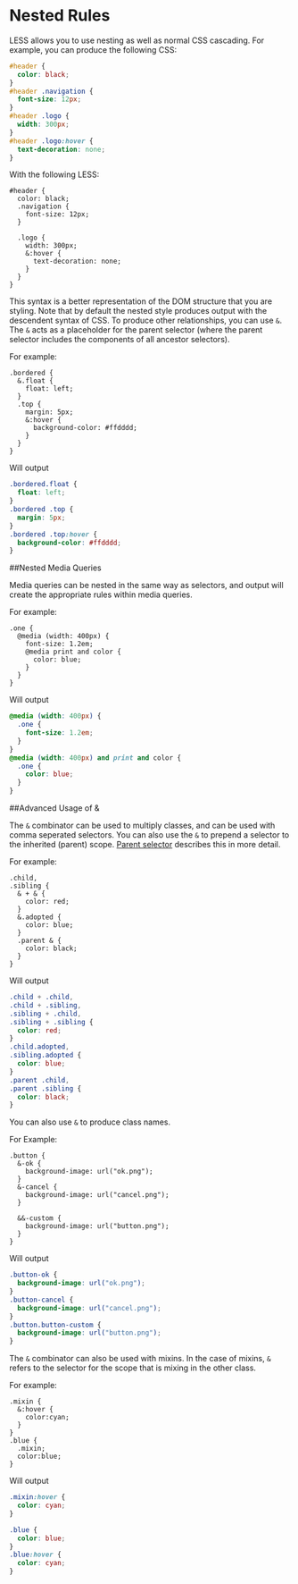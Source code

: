 # Nested Rules

LESS allows you to use nesting as well as normal CSS cascading. For example, you can produce the following CSS:

```css
#header {
  color: black;
}
#header .navigation {
  font-size: 12px;
}
#header .logo {
  width: 300px;
}
#header .logo:hover {
  text-decoration: none;
}
```

With the following LESS:

```less
#header {
  color: black;
  .navigation {
    font-size: 12px;
  }

  .logo {
    width: 300px;
    &:hover {
      text-decoration: none;
    }
  }
}
```

This syntax is a better representation of the DOM structure that you are styling. Note that by default the nested style produces output with the descendent syntax of CSS. To produce other relationships, you can use `&`. The `&` acts as a placeholder for the parent selector (where the parent selector includes the components of all ancestor selectors).

For example:

```less
.bordered {
  &.float {
    float: left;
  }
  .top {
    margin: 5px;
    &:hover {
      background-color: #ffdddd;
    }
  }
}
```

Will output

```css
.bordered.float {
  float: left;
}
.bordered .top {
  margin: 5px;
}
.bordered .top:hover {
  background-color: #ffdddd;
}
```

##Nested Media Queries

Media queries can be nested in the same way as selectors, and output will create the appropriate rules within media queries.

For example:

```less
.one {
  @media (width: 400px) {
    font-size: 1.2em;
    @media print and color {
      color: blue;
    }
  }
}
```

Will output

```css
@media (width: 400px) {
  .one {
    font-size: 1.2em;
  }
}
@media (width: 400px) and print and color {
  .one {
    color: blue;
  }
}
```

##Advanced Usage of &

The `&` combinator can be used to multiply classes, and can be used with comma seperated selectors. You can also use the `&` to prepend a selector to the inherited (parent) scope. [Parent selector](Parent-Selectors.md) describes this in more detail.

For example:

```less
.child,
.sibling {
  & + & {
    color: red;
  }
  &.adopted {
    color: blue;
  }
  .parent & {
    color: black;
  }
}
```

Will output
```css
.child + .child,
.child + .sibling,
.sibling + .child,
.sibling + .sibling {
  color: red;
}
.child.adopted,
.sibling.adopted {
  color: blue;
}
.parent .child,
.parent .sibling {
  color: black;
}
```

You can also use `&` to produce class names.

For Example:

```less
.button {
  &-ok {
    background-image: url("ok.png");
  }
  &-cancel {
    background-image: url("cancel.png");
  }

  &&-custom {
    background-image: url("button.png");
  }
}
```

Will output

```css
.button-ok {
  background-image: url("ok.png");
}
.button-cancel {
  background-image: url("cancel.png");
}
.button.button-custom {
  background-image: url("button.png");
}
```

The `&` combinator can also be used with mixins. In the case of mixins, `&` refers to the selector for the scope that is mixing in the other class.

For example:

```less
.mixin {
  &:hover {
    color:cyan;
  }
}
.blue {
  .mixin;
  color:blue;
}

```

Will output

```css
.mixin:hover {
  color: cyan;
}

.blue {
  color: blue;
}
.blue:hover {
  color: cyan;
}
```
